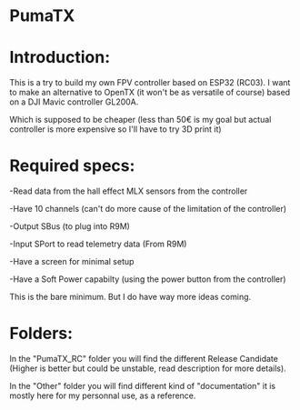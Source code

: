 # PumaTX

# Introduction:
This is a try to build my own FPV controller based on ESP32 (RC03).
I want to make an alternative to OpenTX (it won't be as versatile of course) based on a DJI Mavic controller GL200A.

Which is supposed to be cheaper (less than 50€ is my goal but actual controller is more expensive so I'll have to try 3D print it)

# Required specs:
-Read data from the hall effect MLX sensors from the controller

-Have 10 channels (can't do more cause of the limitation of the controller)

-Output SBus (to plug into R9M)

-Input SPort to read telemetry data (From R9M)

-Have a screen for minimal setup

-Have a Soft Power capabilty (using the power button from the controller)


This is the bare minimum. But I do have way more ideas coming.

# Folders:
In the "PumaTX_RC" folder you will find the different Release Candidate (Higher is better but could be unstable, read description for more details).

In the "Other" folder you will find different kind of "documentation" it is mostly here for my personnal use, as a reference.
